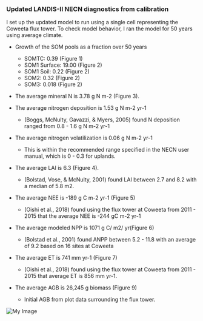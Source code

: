 ### Updated LANDIS-II NECN diagnostics from calibration ###

I set up the updated model to run using a single cell representing the Coweeta flux tower. To check model behavior, I ran the model for 50 years using average climate. 

- Growth of the SOM pools as a fraction over 50 years 
    - SOMTC: 0.39 (Figure 1)
    - SOM1 Surface: 19.00 (Figure 2)
    - SOM1 Soil: 0.22 (Figure 2)
    - SOM2: 0.32 (Figure 2)
    - SOM3: 0.018 (Figure 2)

- The average mineral N is 3.78 g N m-2 (Figure 3). 
- The average nitrogen deposition is 1.53 g N m-2 yr-1
    - (Boggs, McNulty, Gavazzi, & Myers, 2005) found N deposition ranged from 0.8 - 1.6 g N m-2 yr-1 
- The average nitrogen volatilization is 0.06 g N m-2 yr-1 
    - This is within the recommended range specified in the NECN user manual, which is  0 - 0.3 for uplands.
- The average LAI is 6.3 (Figure 4). 
    - (Bolstad, Vose, & McNulty, 2001) found LAI between 2.7 and 8.2 with a median of 5.8 m2. 
- The average NEE is -189 g C m-2 yr-1 (Figure 5)
    - (Oishi et al., 2018) found using the flux tower at Coweeta from 2011 - 2015 that the average NEE is -244 gC m-2 yr-1 
- The average modeled NPP is 1071 g C/ m2/ yr(Figure 6)
    - (Bolstad et al., 2001) found ANPP between 5.2 - 11.8 with an average of 9.2 based on 16 sites at Coweeta 
- The average ET is 741 mm yr-1 (Figure 7)
    - (Oishi et al., 2018) found using the flux tower at Coweeta from 2011 - 2015 that average ET is 856 mm yr-1. 
- The average AGB is 26,245 g biomass (Figure 9) 
    - Initial AGB from plot data surrounding the flux tower. 


![My Image](Figures/somtc.png)
